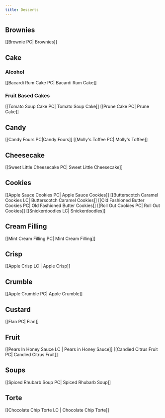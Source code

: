 ```yaml
---
title: Desserts
---
```

## Brownies
[[Brownie PC| Brownies]]
## Cake
### Alcohol 
[[Bacardi Rum Cake PC| Bacardi Rum Cake]]
### Fruit Based Cakes
[[Tomato Soup Cake PC| Tomato Soup Cake]]
[[Prune Cake PC| Prune Cake]]
## Candy
[[Candy Fours PC|Candy Fours]]
[[Molly's Toffee PC| Molly's Toffee]]
## Cheesecake
[[Sweet Little Cheesecake PC| Sweet Little Cheesecake]]
## Cookies
[[Apple Sauce Cookies PC| Apple Sauce Cookies]]
[[Butterscotch Caramel Cookies LC| Butterscotch Caramel Cookies]]
[[Old Fashioned Butter Cookies PC| Old Fashioned Butter Cookies]]
[[Roll Out Cookies PC| Roll Out Cookies]]
[[Snickerdoodles LC| Snickerdoodles]]
## Cream Filling
[[Mint Cream Filling PC| Mint Cream Filling]]
## Crisp
[[Apple Crisp LC | Apple Crisp]]
## Crumble
[[Apple Crumble PC| Apple Crumble]]
## Custard
[[Flan PC| Flan]]
## Fruit
[[Pears In Honey Sauce LC | Pears in Honey Sauce]]
[[Candied Citrus Fruit PC| Candied Citrus Fruit]]
## Soups
[[Spiced Rhubarb Soup PC| Spiced Rhubarb Soup]]
## Torte
[[Chocolate Chip Torte LC | Chocolate Chip Torte]]